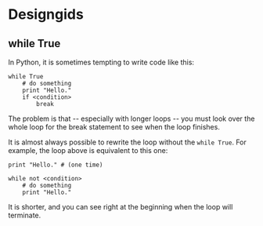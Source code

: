 # Designgids

## while True

In Python, it is sometimes tempting to write code like this:

	while True
	    # do something
	    print "Hello."
	    if <condition>
	        break

The problem is that -- especially with longer loops -- you must look over the whole loop for the break statement to see when the loop finishes.

It is almost always possible to rewrite the loop without the `while True`. For example, the loop above is equivalent to this one:

	print "Hello." # (one time)
	
	while not <condition>
	    # do something
	    print "Hello."

It is shorter, and you can see right at the beginning when the loop will terminate.

